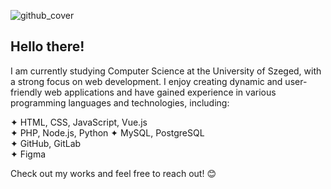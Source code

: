 ![github_cover](https://github.com/user-attachments/assets/c17b1473-7671-4395-9f6c-a59ff20cbcbc)

## Hello there!

I am currently studying Computer Science at the University of Szeged, with a strong focus on web development. I enjoy creating dynamic and user-friendly web applications and have gained experience in various programming languages and technologies, including:

✦ HTML, CSS, JavaScript, Vue.js  
✦ PHP, Node.js, Python 
✦ MySQL, PostgreSQL  
✦ GitHub, GitLab  
✦ Figma  

Check out my works and feel free to reach out! 😊
